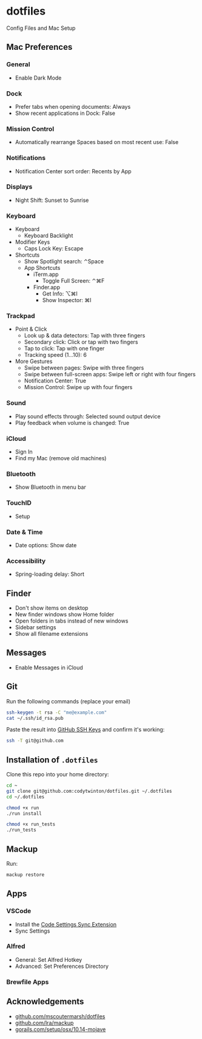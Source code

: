 # dotfiles

Config Files and Mac Setup

## Mac Preferences

### General

- Enable Dark Mode

### Dock

- Prefer tabs when opening documents: Always
- Show recent applications in Dock: False

### Mission Control

- Automatically rearrange Spaces based on most recent use: False

### Notifications

- Notification Center sort order: Recents by App

### Displays

- Night Shift: Sunset to Sunrise

### Keyboard

- Keyboard
  - Keyboard Backlight
- Modifier Keys
  - Caps Lock Key: Escape
- Shortcuts
  - Show Spotlight search: ⌃Space
  - App Shortcuts
    - iTerm.app
      - Toggle Full Screen: ⌃⌘F
    - Finder.app
      - Get Info: ⌥⌘I
      - Show Inspector: ⌘I

### Trackpad

- Point & Click
  - Look up & data detectors: Tap with three fingers
  - Secondary click: Click or tap with two fingers
  - Tap to click: Tap with one finger
  - Tracking speed (1...10): 6
- More Gestures
  - Swipe between pages: Swipe with three fingers
  - Swipe between full-screen apps: Swipe left or right with four fingers
  - Notification Center: True
  - Mission Control: Swipe up with four fingers

### Sound

- Play sound effects through: Selected sound output device
- Play feedback when volume is changed: True

### iCloud

- Sign In
- Find my Mac (remove old machines)

### Bluetooth

- Show Bluetooth in menu bar

### TouchID

- Setup

### Date & Time

- Date options: Show date

### Accessibility

- Spring-loading delay: Short

## Finder

- Don't show items on desktop
- New finder windows show Home folder
- Open folders in tabs instead of new windows
- Sidebar settings
- Show all filename extensions

## Messages

- Enable Messages in iCloud

## Git

Run the following commands (replace your email)

```sh
ssh-keygen -t rsa -C "me@example.com"
cat ~/.ssh/id_rsa.pub
```

Paste the result into [GitHub SSH Keys](https://github.com/settings/keys) and confirm it's working:

```sh
ssh -T git@github.com
```

## Installation of `.dotfiles`

Clone this repo into your home directory:

```sh
cd ~
git clone git@github.com:codytwinton/dotfiles.git ~/.dotfiles
cd ~/.dotfiles

chmod +x run
./run install

chmod +x run_tests
./run_tests
```

## Mackup

Run:

```sh
mackup restore
```

## Apps

### VSCode

- Install the [Code Settings Sync Extension](https://marketplace.visualstudio.com/items?itemName=Shan.code-settings-sync)
- Sync Settings

### Alfred

- General: Set Alfred Hotkey
- Advanced: Set Preferences Directory

### Brewfile Apps

## Acknowledgements

- [github.com/mscoutermarsh/dotfiles](https://github.com/mscoutermarsh/dotfiles)
- [github.com/lra/mackup](https://github.com/lra/mackup)
- [gorails.com/setup/osx/10.14-mojave](https://gorails.com/setup/osx/10.14-mojave)
